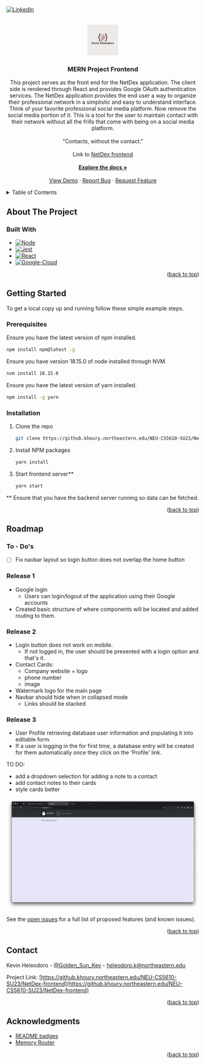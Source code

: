<a name="readme-top"></a>
[![LinkedIn][linkedin-shield]][linkedin-url]

<!-- PROJECT LOGO -->
<br />
<div align="center">
  <a href="https://github.khoury.northeastern.edu/NEU-CS5610-SU23/NetDex-frontend">
    <img src="src/img/readme/logo.png" alt="Logo" width="80" height="80">
  </a>

<h3 align="center">MERN Project Frontend</h3>

  <p align="center">
    This project serves as the front end for the NetDex application. The client side is rendered through React and provides Google OAuth authentication services.
    The NetDex application provides the end user a way to organize their professional network in a simplistic and easy to understand interface. Think of your favorite professional social media platform. Now remove the social media portion of it. This is a tool for the user to maintain contact with their network without all the frills that come with being on a social media platform.
    <br/><br/>"Contacts, without the contact."<br/><br/>
    Link to <a href="https://github.khoury.northeastern.edu/NEU-CS5610-SU23/NetDex-backend">NetDex frontend</a>
    <br/> 
    <br />
    <a href="https://github.khoury.northeastern.edu/NEU-CS5610-SU23/NetDex-frontend"><strong>Explore the docs »</strong></a>
    <br />
    <br />
    <a href="https://netdex-frontend.ue.r.appspot.com/">View Demo</a>
    ·
    <a href="https://github.khoury.northeastern.edu/NEU-CS5610-SU23/NetDex-frontend/issues">Report Bug</a>
    ·
    <a href="https://github.khoury.northeastern.edu/NEU-CS5610-SU23/NetDex-frontend/issues">Request Feature</a>
  </p>
</div>

<!-- TABLE OF CONTENTS -->
<details>
  <summary>Table of Contents</summary>
  <ol>
    <li>
      <a href="#about-the-project">About The Project</a>
      <ul>
        <li><a href="#built-with">Built With</a></li>
      </ul>
    </li>
    <li>
      <a href="#getting-started">Getting Started</a>
      <ul>
        <li><a href="#prerequisites">Prerequisites</a></li>
        <li><a href="#installation">Installation</a></li>
      </ul>
    </li>
    <li><a href="#roadmap">Roadmap</a></li>
    <li><a href="#contact">Contact</a></li>
    <li><a href="#acknowledgments">Acknowledgments</a></li>
  </ol>
</details>

<!-- ABOUT THE PROJECT -->

## About The Project

<!-- <p align="right">(<a href="#readme-top">back to top</a>)</p> -->

### Built With

-   [![Node][Node.js]][Node-url]
-   [![Jest][Jest]][Jest-url]
-   [![React][React]][React-url]
-   [![Google-Cloud][Google-Cloud]][Google-Cloud-url]

<p align="right">(<a href="#readme-top">back to top</a>)</p>

<!-- GETTING STARTED -->

## Getting Started

To get a local copy up and running follow these simple example steps.

### Prerequisites

Ensure you have the latest version of npm installed.

```sh
npm install npm@latest -g
```

Ensure you have version 18.15.0 of node installed through NVM.

```sh
nvm install 18.15.0
```

Ensure you have the latest version of yarn installed.

```sh
npm install -g yarn
```

### Installation

1. Clone the repo
    ```sh
    git clone https://github.khoury.northeastern.edu/NEU-CS5610-SU23/NetDex-frontend.git
    ```
2. Install NPM packages
    ```sh
    yarn install
    ```
3. Start frontend server\*\*
    ```sh
    yarn start
    ```

\*\* Ensure that you have the backend server running so data can be fetched.

<p align="right">(<a href="#readme-top">back to top</a>)</p>

<!-- USAGE EXAMPLES
## Usage

Use this space to show useful examples of how a project can be used. Additional screenshots, code examples and demos work well in this space. You may also link to more resources.

_For more examples, please refer to the [Documentation](https://example.com)_

<p align="right">(<a href="#readme-top">back to top</a>)</p> -->

<!-- ROADMAP -->

## Roadmap

### To - Do's

-   [ ] Fix navbar layout so login button does not overlap the home button

### Release 1

-   Google login
    -   Users can login/logout of the application using their Google accounts
-   Created basic structure of where components will be located and added routing to them.

### Release 2

-   Login button does not work on mobile.
    -   If not logged in, the user should be presented with a login option and that's it.
-   Contact Cards:
    -   Company website + logo
    -   phone number
    -   image
-   Watermark logo for the main page
-   Navbar should hide when in collapsed mode
    -   Links should be stacked

### Release 3

-   User Profile retrieving database user information and populating it into editable form.
-   If a user is logging in the for first time, a database entry will be created for them automatically once they click on the 'Profile' link.

TO DO:

-   add a dropdown selection for adding a note to a contact
-   add contact notes to their cards
-   style cards better

![Home-Page-Screenshot][Home-Page-Screenshot]

See the [open issues](https://github.khoury.northeastern.edu/NEU-CS5610-SU23/NetDex-frontend/issues) for a full list of proposed features (and known issues).

<p align="right">(<a href="#readme-top">back to top</a>)</p>

<!-- CONTACT -->

## Contact

Kevin Heleodoro - [@Golden_Sun_Kev](https://twitter.com/Golden_Sun_Kev) - heleodoro.k@northeastern.edu

Project Link: [https://github.khoury.northeastern.edu/NEU-CS5610-SU23/NetDex-frontend](https://github.khoury.northeastern.edu/NEU-CS5610-SU23/NetDex-frontend)

<p align="right">(<a href="#readme-top">back to top</a>)</p>

<!-- ACKNOWLEDGMENTS -->

## Acknowledgments

-   [README badges](https://dev.to/envoy_/150-badges-for-github-pnk)
-   [Memory Router](https://reactrouter.com/en/main/router-components/memory-router)
    <!-- * []() -->

<p align="right">(<a href="#readme-top">back to top</a>)</p>

<!-- MARKDOWN LINKS & IMAGES -->

[linkedin-shield]: https://img.shields.io/badge/-LinkedIn-black.svg?style=for-the-badge&logo=linkedin&colorB=555
[linkedin-url]: https://linkedin.com/in/kevin-heleodoro
[Node.js]: https://img.shields.io/badge/Node.js-43853D?style=for-the-badge&logo=node.js&logoColor=white
[Node-url]: https://nodejs.org/en
[Jest]: https://img.shields.io/badge/Jest-323330?style=for-the-badge&logo=Jest&logoColor=white
[Jest-url]: https://jestjs.io/
[React]: https://img.shields.io/badge/React-20232A?style=for-the-badge&logo=react&logoColor=61DAFB
[React-url]: https://react.dev/
[Google-Cloud]: https://img.shields.io/badge/Google_Cloud-4285F4?style=for-the-badge&logo=google-cloud&logoColor=white
[Google-Cloud-url]: https://cloud.google.com/
[Home-Page-Screenshot]: src/img/readme/home-page-release-1.png
